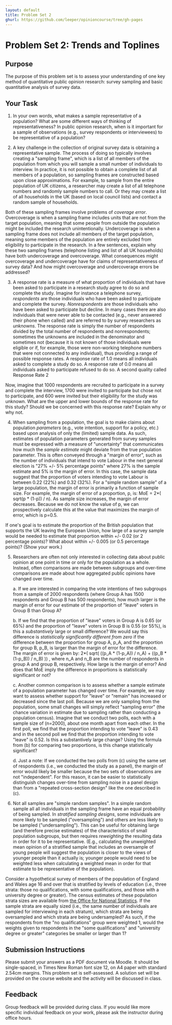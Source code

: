 ```yaml
---
layout: default
title: Problem Set 2
ghurl: https://github.com/leeper/opinioncourse/tree/gh-pages
---
```


# Problem Set 2: Trends and Toplines

## Purpose

The purpose of this problem set is to assess your understanding of one key method of quantitative public opinion research: survey sampling and basic quantitative analysis of survey data.

## Your Task

 1. In your own words, what makes a sample representative of a population? What are some different ways of thinking of representativeness? In public opinion research, when is it important for a sample of observations (e.g., survey respondents or interviewees) to be representative of a population?
 
 2. A key challenge in the collection of original survey data is obtaining a representative sample. The process of doing so typically involves creating a "sampling frame", which is a list of all members of the population from which you will sample a small number of individuals to interview. In practice, it is not possible to obtain a complete list of all members of a population, so sampling frames are constructed based upon close approximations. For example, to sample from the entire population of UK citizens, a researcher may create a list of all telephone numbers and randomly sample numbers to call. Or they may create a list of all households in the UK (based on local council lists) and contact a random sample of households.
 
 Both of these sampling frames involve problems of *coverage error*. Overcoverage is when a sampling frame includes units that are not from the target population, meaning that some people from outside the population might be included the research unintentionally. Undercoverage is when a sampling frame does not include all members of the target population, meaning some members of the population are entirely excluded from eligibility to participate in the research. In a few sentences, explain why these two sampling frames (telephone listing and list of all UK households) have both undercoverage and overcoverage. What consequences might overcoverage and undercoverage have for claims of representativeness of survey data? And how might overcoverage and undercoverage errors be addressed?
 
 3. A response rate is a measure of what proportion of individuals that have been asked to participate in a research study agree to do so and complete the study. Imagine for instance a telephone survey, *respondents* are those individuals who have been asked to participate and complete the survey. *Nonrespondents* are those individuals who have been asked to participate but decline. In many cases there are also individuals that were never able to be contacted (e.g., never answered their phone when called) and are referred to by survey researchers as *unknowns*. The response rate is simply the number of respondents divided by the total number of respondents and nonrespondents; sometimes the unknowns are included in the denominator and sometimes not (because it is not known of those individuals were eligible or if, for example, those were non-working telephone numbers that were not connected to any individual), thus providing a range of possible response rates. A response rate of 1.0 means all individuals asked to complete a study do so. A response rate of 0.0 means all individuals asked to participate refused to do so. A second quality called Response Rate 2
 
 Now, imagine that 1000 respondents are recruited to participate in a survey and complete the interview, 1700 were invited to participate but chose not to participate, and 600 were invited but their eligibility for the study was unknown. What are the upper and lower bounds of the response rate for this study? Should we be concerned with this response rate? Explain why or why not.
 
 4. When sampling from a population, the goal is to make claims about population *parameters* (e.g., vote intention, support for a policy, etc.) based upon analysis of only the (limited) sample data. As such, estimates of population parameters generated from survey samples must be expressed with a measure of "uncertainty" that communicates how much the *sample estimate* might deviate from the true population parameter. This is often conveyed through a "margin of error", such as the number of individuals that intend to vote Labour in the next general election is "27% +/- 5% percentage points" where 27% is the sample estimate and 5% is the margin of error. In this case, the sample data suggest that the proportion of voters intending to vote Labour is between 0.22 (22%) and 0.32 (32%). For a "simple random sample" of a large population, the margin of error is primarily a function of sample size. For example, the margin of error of a proportion, p, is: MoE = 2*( sqrt(p * (1-p)) / n). As sample size increases, the margin of error decreases. Because we do not know the value of p, we can prospectively calculate this at the value that maximizes the margin of error, which is p=0.5.
 
 If one's goal is to estimate the proportion of the British population that supports the UK leaving the European Union, how large of a survey sample would be needed to estimate that proportion within +/- 0.02 (or 2 percentage points)? What about within +/- 0.005 (or 0.5 percentage points)? (Show your work.)
 
 5. Researchers are often not only interested in collecting data about public opinion at one point in time or only for the population as a whole. Instead, often comparisons are made between subgroups and over-time comparisons are made about how aggregated public opinions have changed over time.
 
     a. If we are interested in comparing the vote intentions of two subgroups from a sample of 2000 respondents (where Group A has 1500 respondents and Group B has 500 respondents), how much larger is the margin of error for our estimate of the proportion of "leave" voters in Group B than Group A?
     
     b. If we find that the proportion of "leave" voters in Group A is 0.65 (or 65%) and the proportion of "leave" voters in Group B is 0.55 (or 55%), is this a *substantively* large or small difference? We would say this difference is *statistically significantly different from zero* if the difference between the proportion for group A, p_A, and the proportion for group B, p_B, is larger than the margin of error for the difference. The margin of error is given by: 2*( sqrt( ((p_A * (1-p_A)) / n_A) + ((p_B * (1-p_B)) / n_B) )) , where n_A and n_B are the number of respondents in group A and group B, respectively. How large is the margin of error? And does that MoE imply the difference in proportions is statistically significant or not?
     
     c. Another common comparison is to assess whether a sample estimate of a population parameter has changed over time. For example, we may want to assess whether support for "leave" or "remain" has increased or decreased since the last poll. Because we are only sampling from the population, some small changes will simply reflect "sampling error" (the chance variation in estimate due to sampling rather than conducting a population census). Imagine that we conduct two polls, each with a sample size of (n=2000), about one month apart from each other. In the first poll, we find that the proportion intending to vote "leave" is 0.43 and in the second poll we find that the proportion intending to vote "leave" is 0.52. Is this a substantively large change? Using the formula from (b) for comparing two proportions, is this change statistically significant?
     
     d. Just a note: If we conducted the two polls from (c) using the same set of respondents (i.e., we conducted the study as a panel), the margin of error would likely be smaller because the two sets of observations are not "independent". For this reason, it can be easier to statistically distinguish changes over-time from sampling noise in a panel design than from a "repeated cross-section design" like the one described in (c).
 
 6. Not all samples are "simple random samples". In a simple random sample all all individuals in the sampling frame have an equal probability of being sampled. In *stratified sampling designs*, some individuals are more likely to be sampled ("oversampling") and others are less likely to be sampled ("undersampling"). This can be useful for obtaining large (and therefore precise estimates) of the characteristics of small population subgroups, but then requires *reweighting* the resulting data in order for it to be representative. (E.g., calculating the unweighted mean opinion of a stratified sample that includes an oversample of young people will suggest the population is closer to the views of younger people than it actually is; younger people would need to be weighted less when calculating a weighted mean in order for that estimate to be representative of the population). 
 
 Consider a hypothetical survey of members of the population of England and Wales age 16 and over that is stratified by levels of education (i.e., three strata: those no qualifications, with some qualifications, and those with a university degree or greater). The census estimates of these population strata sizes are available from [the Office for National Statistics](http://www.ons.gov.uk/ons/rel/census/2011-census-analysis/local-area-analysis-of-qualifications-across-england-and-wales/info-highest-qualifications.html). If the sample strata are equally sized (i.e., the same number of individuals are sampled for interviewing in each stratum), which strata are being oversampled and which strata are being undersampled? As such, if the respondents from the "no qualifications" group were weighted 1, would the weights given to respondents in the "some qualifications" and "university degree or greater" categories be smaller or larger than 1?

## Submission Instructions

Please submit your answers as a PDF document via Moodle. It should be single-spaced, in Times New Roman font size 12, on A4 paper with standard 2.54cm margins. This problem set is self-assessed. A solution set will be provided on the course website and the activity will be discussed in class.

## Feedback

Group feedback will be provided during class. If you would like more specific individual feedback on your work, please ask the instructor during office hours.
